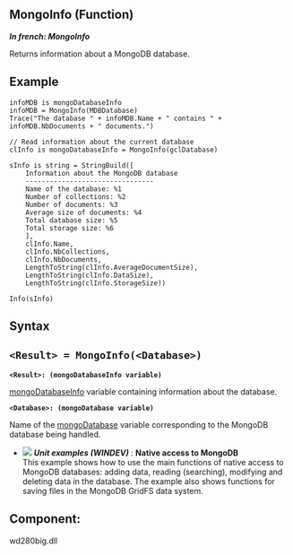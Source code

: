 


## MongoInfo (Function)

***In french: MongoInfo***



<a name="XUse"></a>
<a name="Use"></a>
<a name="description"></a>
Returns information about a MongoDB database.


<a name="Example1"></a>
<a name="sample_code"></a>

## Example


```wl
infoMDB is mongoDatabaseInfo
infoMDB = MongoInfo(MDBDatabase)
Trace("The database " + infoMDB.Name + " contains " + infoMDB.NbDocuments + " documents.")
```
<a name="Example2"></a>

```wl
// Read information about the current database
clInfo is mongoDatabaseInfo = MongoInfo(gclDatabase)

sInfo is string = StringBuild([
	Information about the MongoDB database
	--------------------------------
	Name of the database: %1
	Number of collections: %2
	Number of documents: %3
	Average size of documents: %4
	Total database size: %5
	Total storage size: %6
	],
	clInfo.Name,
	clInfo.NbCollections,
	clInfo.NbDocuments,
	LengthToString(clInfo.AverageDocumentSize),
	LengthToString(clInfo.DataSize),
	LengthToString(clInfo.StorageSize))

Info(sInfo)
```

<a name="XSYNTAX"></a>

## Syntax
<a name="SYNTAX1"></a>

`<Result> = MongoInfo(<Database>)`
---

**`<Result>: (mongoDatabaseInfo variable)`**

[mongoDatabaseInfo](../WDLang4/1000022412.md) variable containing information about the database.

**`<Database>: (mongoDatabase variable)`**

Name of the [mongoDatabase](../WDLang4/1000022410.md) variable corresponding to the MongoDB database being handled. 




- ![](https://doc.pcsoft.fr/en-US/images/image.awp?langid=3&name=NativeaccesstoMongoDB.gif) ***Unit examples (WINDEV)*** : **Native access to MongoDB** <br>This example shows how to use the main functions of native access to MongoDB databases: adding data, reading (searching), modifying and deleting data in the database. The example also shows functions for saving files in the MongoDB GridFS data system.



<a name="XComponent"></a>

## Component:
wd280big.dll
